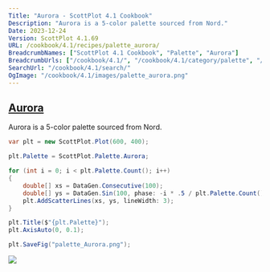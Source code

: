 ```yaml
---
Title: "Aurora - ScottPlot 4.1 Cookbook"
Description: "Aurora is a 5-color palette sourced from Nord."
Date: 2023-12-24
Version: ScottPlot 4.1.69
URL: /cookbook/4.1/recipes/palette_aurora/
BreadcrumbNames: ["ScottPlot 4.1 Cookbook", "Palette", "Aurora"]
BreadcrumbUrls: ["/cookbook/4.1/", "/cookbook/4.1/category/palette", "/cookbook/4.1/recipes/palette_aurora/"]
SearchUrl: "/cookbook/4.1/search/"
OgImage: "/cookbook/4.1/images/palette_aurora.png"
---
```


<h2><a id='aurora' href='/cookbook/4.1/recipes/palette_aurora/'>Aurora</a></h2>

Aurora is a 5-color palette sourced from Nord.

```cs
var plt = new ScottPlot.Plot(600, 400);

plt.Palette = ScottPlot.Palette.Aurora;

for (int i = 0; i < plt.Palette.Count(); i++)
{
    double[] xs = DataGen.Consecutive(100);
    double[] ys = DataGen.Sin(100, phase: -i * .5 / plt.Palette.Count());
    plt.AddScatterLines(xs, ys, lineWidth: 3);
}

plt.Title($"{plt.Palette}");
plt.AxisAuto(0, 0.1);

plt.SaveFig("palette_Aurora.png");
```

<img src='../../images/palette_aurora.png' class='d-block mx-auto my-5' />


